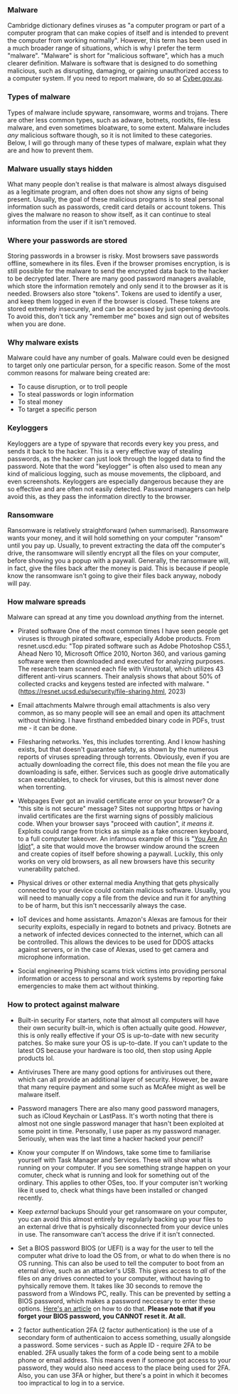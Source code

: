 ### Malware
Cambridge dictionary defines viruses as "a computer program or part of a computer program that can make copies of itself and is intended to prevent the computer from working normally". However, this term has been used in a much broader range of situations, which is why I prefer the term "malware". "Malware" is short for "malicious software", which has a much clearer definition. Malware is software that is designed to do something malicious, such as disrupting, damaging, or gaining unauthorized access to a computer system. If you need to report malware, do so at [Cyber.gov.au](https://www.cyber.gov.au/report-and-recover/report).

### Types of malware
Types of malware include spyware, ransomware, worms and trojans. There are other less common types, such as adware, botnets, rootkits, file-less malware, and even sometimes bloatware, to some extent. Malware includes *any* malicious software though, so it is not limited to these categories. Below, I will go through many of these types of malware, explain what they are and how to prevent them.

### Malware usually stays hidden
What many people don't realise is that malware is almost always disguised as a legitimate program, and often does not show any signs of being present. Usually, the goal of these malicious programs is to steal personal information such as passwords, credit card details or account tokens. This gives the malware no reason to show itself, as it can continue to steal information from the user if it isn't removed.

### Where your passwords are stored
Storing passwords in a browser is risky. Most browsers save passwords offline, somewhere in its files. Even if the browser promises encryption, is is still possible for the malware to send the encrypted data back to the hacker to be decrypted later. There are many good password managers available, which store the information remotely and only send it to the browser as it is needed. Browsers also store "tokens". Tokens are used to identify a user, and keep them logged in even if the browser is closed. These tokens are stored extremely insecurely, and can be accessed by just opening devtools. To avoid this, don't tick any "remember me" boxes and sign out of websites when you are done.

### Why malware exists
Malware could have any number of goals. Malware could even be designed to target only one particular person, for a specific reason. Some of the most common reasons for malware being created are:
- To cause disruption, or to troll people
- To steal passwords or login information
- To steal money
- To target a specific person

### Keyloggers
Keyloggers are a type of spyware that records every key you press, and sends it back to the hacker. This is a very effective way of stealing passwords, as the hacker can just look through the logged data to find the password. Note that the word "keylogger" is often also used to mean any kind of malicious logging, such as mouse movements, the clipboard, and even screenshots. Keyloggers are especially dangerous because they are so effective and are often not easily detected. Password managers can help avoid this, as they pass the information directly to the browser.

### Ransomware
Ransomware is relatively straightforward (when summarised). Ransomware wants your money, and it will hold something on your computer "ransom" until you pay up. Usually, to prevent extracting the data off the computer's drive, the ransomware will silently encrypt all the files on your computer, before showing you a popup with a paywall. Generally, the ransomware will, in fact, give the files back after the money is paid. This is because if people know the ransomware isn't going to give their files back anyway, nobody will pay.


### How malware spreads
Malware can spread at any time you download *anything* from the internet.
- Pirated software
One of the most common times I have seen people get viruses is through pirated software, especially Adobe products. From resnet.uscd.edu: "Top pirated software such as Adobe Photoshop CS5.1, Ahead Nero 10, Microsoft Office 2010, Norton 360, and various gaming software were then downloaded and executed for analyzing purposes. The research team scanned each file with Virustotal, which utilizes 43 different anti-virus scanners. Their analysis shows that about 50% of collected cracks and keygens tested are infected with malware. " (https://resnet.ucsd.edu/security/file-sharing.html, 2023)

- Email attachments
Malwre through email attachments is also very common, as so many people will see an email and open its attachment without thinking. I have firsthand embedded binary code in PDFs, trust me - it can be done.

- Filesharing networks.
Yes, this includes torrenting. And I know hashing exists, but that doesn't guarantee safety, as shown by the numerous reports of viruses spreading through torrents. Obviously, even if you are actually downloading the correct file, this does not mean the file you are downloading is safe, either. Services such as google drive automatically scan executables, to check for viruses, but this is almost never done when torrenting.

- Webpages
Ever got an invalid certificate error on your browser? Or a "this site is not secure" message? Sites not supportng https or having invalid certificates are the first warning signs of possibly malicious code. When your browser says "proceed with caution", *it means it*. Exploits could range from tricks as simple as a fake onscreen keyboard, to a full computer takeover. An infamous example of this is "[You Are An Idiot](https://youareanidiot.cc)", a site that would move the browser window around the screen and create copies of itself before showing a paywall. Luckily, this only works on very old browsers, as all new browsers have this security vunerability patched.

- Physical drives or other external media
Anything that gets physically connected to your device could contain malicious software. Usually, you will need to manually copy a file from the device and run it for anything to be of harm, but this isn't neccessarily always the case.

- IoT devices and home assistants. Amazon's Alexas are famous for their security exploits, especially in regard to botnets and privacy. Botnets are a network of infected devices connected to the internet, which can all be controlled. This allows the devices to be used for DDOS attacks against servers, or in the case of Alexas, used to get camera and microphone information.

- Social engineering
Phishing scams trick victims into providing personal information or access to personal and work systems by reporting fake emergencies to make them act without thinking.

### How to protect against malware
- Built-in security
For starters, note that almost all computers will have their own security built-in, which is often actually quite good. *However*, this is only really effective if your OS is up-to-date with new security patches. So make sure your OS is up-to-date. If you can't update to the latest OS because your hardware is too old, then stop using Apple products lol.

- Antiviruses
There are many good options for antiviruses out there, which can all provide an additional layer of security. However, be aware that many require payment and some such as McAfee might as well be malware itself.

- Password managers
There are also many good password managers, such as iCloud Keychain or LastPass. It's worth noting that there is almost not one single password manager that hasn't been exploited at some point in time. Personally, I use paper as my password manager. Seriously, when was the last time a hacker hacked your pencil?

- Know your computer
If on Windows, take some time to familiarise yourself with Task Manager and Services. These will show what is running on your computer. If you see something strange happen on your comuter, check what is running and look for something out of the ordinary. This applies to other OSes, too. If your computer isn't working like it used to, check what things have been installed or changed recently.

- Keep *external* backups
Should your get ransomware on your computer, you can avoid this almost entirely by regularly backing up your files to an external drive that is pyhsically disconnected from your device unles in use. The ransomware can't access the drive if it isn't connected.

- Set a BIOS password
BIOS (or UEFI) is a way for the user to tell the computer what drive to load the OS from, or what to do when there is no OS running. This can also be used to tell the computer to boot from an eternal drive, such as an attacker's USB. This gives access to *all* of the files on any drives connected to your computer, without having to pyhsically remove them. It takes like 30 seconds to remove the password from a Windows PC, really. This can be prevented by setting a BIOS password, which makes a password neccesary to enter these options. [Here's an article](https://www.wikihow.com/Set-a-BIOS-Password) on how to do that. **Please note that if you forget your BIOS password, you CANNOT reset it. At all.**

- 2 factor authentication
2FA (2 factor authentication) is the use of a secondary form of authenticaion to access something, usually alongside a password. Some services - such as Apple ID - require 2FA to be enabled. 2FA usually takes the form of a code being sent to a mobile phone or email address. This means even if someone got access to your password, they would also need access to the place being used for 2FA. Also, you can use 3FA or higher, but there's a point in which it becomes too impractical to log in to a service.
